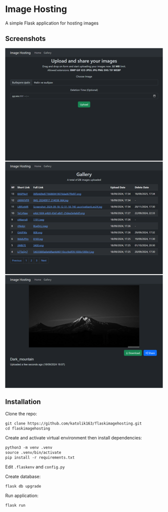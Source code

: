 # Image Hosting

A simple Flask application for hosting images

## Screenshots

![Screenshot](screenshots/preview1.png)
![Screenshot](screenshots/preview2.png)
![Screenshot](screenshots/preview3.png)

## Installation

Clone the repo:

```
git clone https://github.com/katolik163/flaskimagehosting.git
cd flaskimagehosting
```

Create and activate virtual environment then install dependencies:

```
python3 -m venv .venv
source .venv/bin/activate
pip install -r requirements.txt
```

Edit ```.flaskenv``` and ```config.py```

Create database:

```
flask db upgrade
```

Run application:

```
flask run
```
